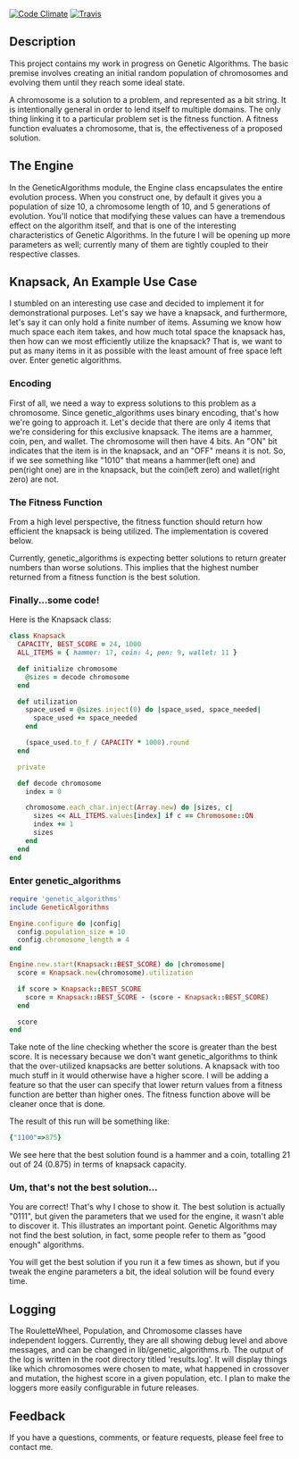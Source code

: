 [![Code Climate](https://codeclimate.com/github/execdd17/genetic_algorithms.png)](https://codeclimate.com/github/execdd17/genetic_algorithms) [![Travis](https://travis-ci.org/execdd17/genetic_algorithms.svg?branch=master)](http://travis-ci.org)

## Description

This project contains my work in progress on Genetic Algorithms. The basic premise involves creating an initial random population of chromosomes and evolving them until they reach some ideal state.

A chromosome is a solution to a problem, and represented as a bit string. It is intentionally general in order to lend itself to multiple domains. The only thing linking it to a particular problem set is the fitness function. A fitness function evaluates a chromosome, that is, the effectiveness of a proposed solution.

## The Engine

In the GeneticAlgorithms module, the Engine class encapsulates the entire evolution process. When you construct one, by default it gives you a population of size 10, a chromosome length of 10, and 5 generations of evolution. You'll notice that modifying these values can have a tremendous effect on the algorithm itself, and that is one of the interesting characteristics of Genetic Algorithms. In the future I will be opening up more parameters as well; currently many of them are tightly coupled to their respective classes.

## Knapsack, An Example Use Case

I stumbled on an interesting use case and decided to implement it for demonstrational purposes. Let's say we have a knapsack, and furthermore, let's say it can only hold a finite number of items. Assuming we know how much space each item takes, and how much total space the knapsack has, then how can we most efficiently utilize the knapsack? That is, we want to put as many items in it as possible with the least amount of free space left over. Enter genetic algorithms.

### Encoding

First of all, we need a way to express solutions to this problem as a chromosome. Since genetic_algorithms uses binary encoding, that's how we're going to approach it. Let's decide that there are only 4 items that we're considering for this exclusive knapsack. The items are a hammer, coin, pen, and wallet. The chromosome will then have 4 bits. An "ON" bit indicates that the item is in the knapsack, and an "OFF" means it is not. So, if we see something like "1010" that means a hammer(left one) and pen(right one) are in the knapsack, but the coin(left zero) and wallet(right zero) are not.

### The Fitness Function

From a high level perspective, the fitness function should return how efficient the knapsack is being utilized. The implementation is covered below.

Currently, genetic_algorithms is expecting better solutions to return greater numbers than worse solutions. This implies that the highest number returned from a fitness function is the best solution.

### Finally...some code!

Here is the Knapsack class:

```ruby
class Knapsack
  CAPACITY, BEST_SCORE = 24, 1000
  ALL_ITEMS = { hammer: 17, coin: 4, pen: 9, wallet: 11 }

  def initialize chromosome
    @sizes = decode chromosome
  end

  def utilization
    space_used = @sizes.inject(0) do |space_used, space_needed|
      space_used += space_needed
    end

    (space_used.to_f / CAPACITY * 1000).round
  end

  private

  def decode chromosome
    index = 0

    chromosome.each_char.inject(Array.new) do |sizes, c|
      sizes << ALL_ITEMS.values[index] if c == Chromosome::ON
      index += 1
      sizes
    end
  end
end
```

### Enter genetic_algorithms

```ruby
require 'genetic_algorithms'
include GeneticAlgorithms

Engine.configure do |config|
  config.population_size = 10
  config.chromosome_length = 4
end

Engine.new.start(Knapsack::BEST_SCORE) do |chromosome|
  score = Knapsack.new(chromosome).utilization

  if score > Knapsack::BEST_SCORE
    score = Knapsack::BEST_SCORE - (score - Knapsack::BEST_SCORE) 
  end

  score
end
```

Take note of the line checking whether the score is greater than the best score. It is necessary because we don't want genetic_algorithms to think that the over-utilized knapsacks are better solutions. A knapsack with too much stuff in it would otherwise have a higher score. I will be adding a feature so that the user can specify that lower return values from a fitness function are better than higher ones. The fitness function above will be cleaner once that is done. 

The result of this run will be something like:

```ruby
{"1100"=>875}
```

We see here that the best solution found is a hammer and a coin, totalling 21 out of 24 (0.875) in terms of knapsack capacity.

### Um, that's not the best solution...

You are correct! That's why I chose to show it. The best solution is actually "0111", but given the parameters that we used for the engine, it wasn't able to discover it. This illustrates an important point. Genetic Algorithms may not find the best solution, in fact, some people refer to them as "good enough" algorithms. 

You will get the best solution if you run it a few times as shown, but if you tweak the engine parameters a bit, the ideal solution will be found every time.

## Logging

The RouletteWheel, Population, and Chromosome classes have independent loggers. Currently, they are all showing debug level and above messages, and can be changed in lib/genetic_algorithms.rb. The output of the log is written in the root directory titled 'results.log'. It will display things like which chromosomes were chosen to mate, what happened in crossover and mutation, the highest score in a given population, etc. I plan to make the loggers more easily configurable in future releases.

## Feedback

If you have a questions, comments, or feature requests, please feel free to contact me.

